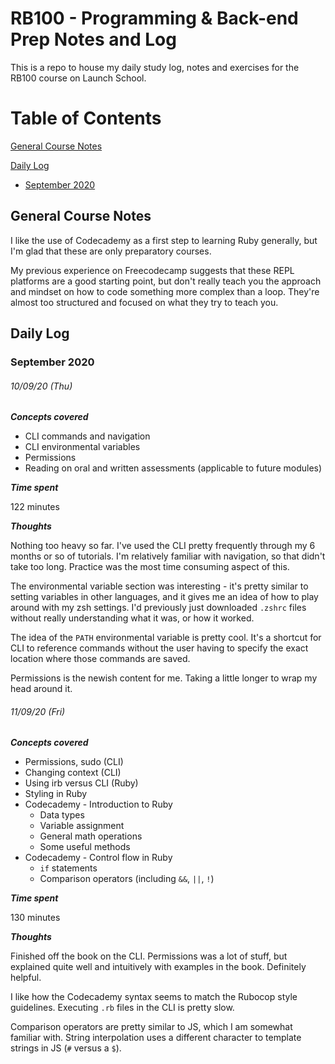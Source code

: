 # RB100 - Programming & Back-end Prep Notes and Log
This is a repo to house my daily study log, notes and exercises for the RB100 course on Launch School.

# Table of Contents
[General Course Notes](#general-course-notes)

[Daily Log](#daily-log)
- [September 2020](#september-2020)

## General Course Notes
I like the use of Codecademy as a first step to learning Ruby generally, but I'm glad that these are only preparatory courses. 

My previous experience on Freecodecamp suggests that these REPL platforms are a good starting point, but don't really teach you the approach and mindset on how to code something more complex than a loop. They're almost too structured and focused on what they try to teach you. 

## Daily Log
### September 2020
###### 10/09/20 (Thu)
__*Concepts covered*__
- CLI commands and navigation
- CLI environmental variables
- Permissions
- Reading on oral and written assessments (applicable to future modules)

__*Time spent*__

122 minutes

__*Thoughts*__

Nothing too heavy so far. I've used the CLI pretty frequently through my 6 months or so of tutorials. I'm relatively familiar with navigation, so that didn't take too long. Practice was the most time consuming aspect of this. 

The environmental variable section was interesting - it's pretty similar to setting variables in other languages, and it gives me an idea of how to play around with my zsh settings. I'd previously just downloaded `.zshrc` files without really understanding what it was, or how it worked.

The idea of the `PATH` environmental variable is pretty cool. It's a shortcut for CLI to reference commands without the user having to specify the exact location where those commands are saved. 

Permissions is the newish content for me. Taking a little longer to wrap my head around it. 

###### 11/09/20 (Fri)
__*Concepts covered*__
- Permissions, sudo (CLI)
- Changing context (CLI)
- Using irb versus CLI (Ruby)
- Styling in Ruby
- Codecademy - Introduction to Ruby
    - Data types
    - Variable assignment
    - General math operations
    - Some useful methods
- Codecademy - Control flow in Ruby
    - `if` statements
    - Comparison operators (including `&&`, `||`, `!`)

__*Time spent*__

130 minutes

__*Thoughts*__

Finished off the book on the CLI. Permissions was a lot of stuff, but explained quite well and intuitively with examples in the book. Definitely helpful. 

I like how the Codecademy syntax seems to match the Rubocop style guidelines. Executing `.rb` files in the CLI is pretty slow.

Comparison operators are pretty similar to JS, which I am somewhat familiar with. String interpolation uses a different character to template strings in JS (`#` versus a `$`).
